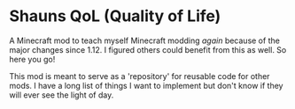 # Shauns QoL (Quality of Life)
A Minecraft mod to teach myself Minecraft modding *again* because of the major changes since 1.12. I figured others could benefit from this as well. So here you go!

This mod is meant to serve as a 'repository' for reusable code for other mods. I have a long list of things I want to implement but don't know if they will ever see the light of day. 

